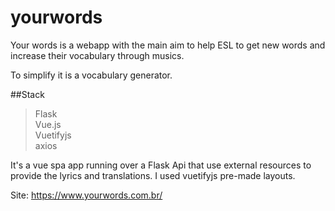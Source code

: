 # yourwords 

Your words is a webapp with the main aim to help ESL to get new words and increase their vocabulary through musics.

To simplify it is a vocabulary generator.

##Stack
 >Flask \
 >Vue.js\
 >Vuetifyjs \
 >axios

It's a vue spa app running over a Flask Api that use external resources to provide the lyrics and translations.
I used vuetifyjs pre-made layouts.

Site: https://www.yourwords.com.br/ 